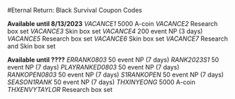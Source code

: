 #Eternal Return: Black Survival Coupon Codes

**Available until 8/13/2023**
*VACANCE1* 5000 A-coin
*VACANCE2* Research box set
*VACANCE3* Skin box set
*VACANCE4* 200 event NP (3 days)
*VACANCE5* Research box set
*VACANCE6* Skin box set
*VACANCE7* Research and Skin box set

**Available until ????**
*ERRANK0803* 50 event NP (7 days)
*RANK2023S1* 50 event NP (7 days)
*PLAYRANKED0803* 50 event NP (7 days)
*RANKOPEN0803* 50 event NP (7 days)
*S1RANKOPEN* 50 event NP (7 days)
*SEASON1RANK* 50 event NP (7 days)
*THXINYEONG* 5000 A-coin
*THXENVYTAYLOR* Research box set